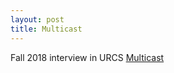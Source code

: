 ```yaml
---
layout: post
title: Multicast
---
```


Fall 2018 interview in URCS [Multicast](https://www.cs.rochester.edu/assets/pdf/newsletter-pdfs/newsletter-2018.pdf)
